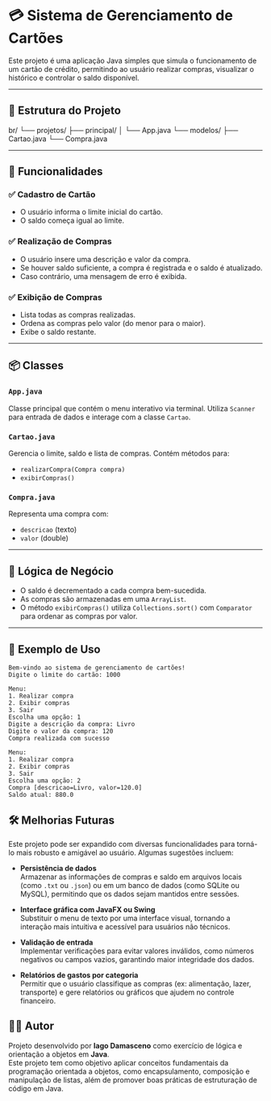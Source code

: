 # 💳 Sistema de Gerenciamento de Cartões

Este projeto é uma aplicação Java simples que simula o funcionamento de um cartão de crédito, permitindo ao usuário realizar compras, visualizar o histórico e controlar o saldo disponível.

---

## 📁 Estrutura do Projeto

br/ └── projetos/ ├── principal/ │   └── App.java └── modelos/ ├── Cartao.java └── Compra.java


---

## 🚀 Funcionalidades

### ✅ Cadastro de Cartão
- O usuário informa o limite inicial do cartão.
- O saldo começa igual ao limite.

### ✅ Realização de Compras
- O usuário insere uma descrição e valor da compra.
- Se houver saldo suficiente, a compra é registrada e o saldo é atualizado.
- Caso contrário, uma mensagem de erro é exibida.

### ✅ Exibição de Compras
- Lista todas as compras realizadas.
- Ordena as compras pelo valor (do menor para o maior).
- Exibe o saldo restante.

---

## 📦 Classes

### `App.java`
Classe principal que contém o menu interativo via terminal. Utiliza `Scanner` para entrada de dados e interage com a classe `Cartao`.

### `Cartao.java`
Gerencia o limite, saldo e lista de compras. Contém métodos para:
- `realizarCompra(Compra compra)`
- `exibirCompras()`

### `Compra.java`
Representa uma compra com:
- `descricao` (texto)
- `valor` (double)

---

## 🧠 Lógica de Negócio

- O saldo é decrementado a cada compra bem-sucedida.
- As compras são armazenadas em uma `ArrayList`.
- O método `exibirCompras()` utiliza `Collections.sort()` com `Comparator` para ordenar as compras por valor.

---

## 📌 Exemplo de Uso

```plaintext
Bem-vindo ao sistema de gerenciamento de cartões!
Digite o limite do cartão: 1000

Menu:
1. Realizar compra
2. Exibir compras
3. Sair
Escolha uma opção: 1
Digite a descrição da compra: Livro
Digite o valor da compra: 120
Compra realizada com sucesso

Menu:
1. Realizar compra
2. Exibir compras
3. Sair
Escolha uma opção: 2
Compra [descricao=Livro, valor=120.0]
Saldo atual: 880.0
````

## 🛠️ Melhorias Futuras

Este projeto pode ser expandido com diversas funcionalidades para torná-lo mais robusto e amigável ao usuário. Algumas sugestões incluem:

- **Persistência de dados**  
  Armazenar as informações de compras e saldo em arquivos locais (como `.txt` ou `.json`) ou em um banco de dados (como SQLite ou MySQL), permitindo que os dados sejam mantidos entre sessões.

- **Interface gráfica com JavaFX ou Swing**  
  Substituir o menu de texto por uma interface visual, tornando a interação mais intuitiva e acessível para usuários não técnicos.

- **Validação de entrada**  
  Implementar verificações para evitar valores inválidos, como números negativos ou campos vazios, garantindo maior integridade dos dados.

- **Relatórios de gastos por categoria**  
  Permitir que o usuário classifique as compras (ex: alimentação, lazer, transporte) e gere relatórios ou gráficos que ajudem no controle financeiro.

## 🧑‍💻 Autor

Projeto desenvolvido por **Iago Damasceno** como exercício de lógica e orientação a objetos em **Java**.  
Este projeto tem como objetivo aplicar conceitos fundamentais da programação orientada a objetos, como encapsulamento, composição e manipulação de listas, além de promover boas práticas de estruturação de código em Java.

